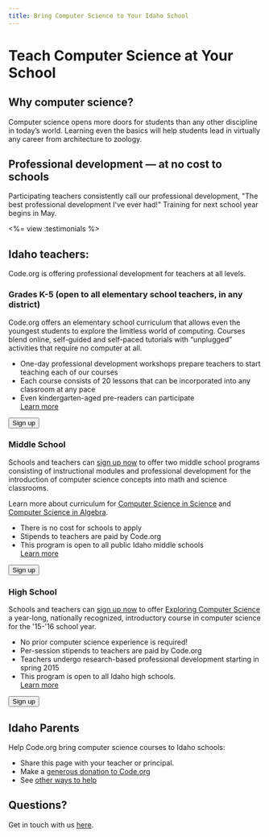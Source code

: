 ```yaml
---
title: Bring Computer Science to Your Idaho School
---
```


# Teach Computer Science at Your School

## Why computer science?

Computer science opens more doors for students than any other discipline in today’s world. Learning even the basics will help students lead in virtually any career  from architecture to zoology.

## Professional development — at no cost to schools

Participating teachers consistently call our professional development, "The best professional development I've ever had!" Training for next school year begins in May.

<%= view :testimonials %>

## Idaho teachers:

Code.org is offering professional development for teachers at all levels.

### Grades K-5 (open to all elementary school teachers, in any district)

Code.org offers an elementary school curriculum that allows even the youngest students to explore the limitless world of computing. Courses blend online, self-guided and self-paced tutorials with “unplugged” activities that require no computer at all.

- One-day professional development workshops prepare teachers to start teaching each of our courses
- Each course consists of 20 lessons that can be incorporated into any classroom at any pace
- Even kindergarten-aged pre-readers can participate<br />
[Learn more](/k5)

[<button>Sign up</button>](/professional-development-workshops)

### Middle School

Schools and teachers can [sign up now](http://tinyurl.com/IdahoCS) to offer two middle school programs consisting of instructional modules and professional development for the introduction of computer science concepts into math and science classrooms.

Learn more about curriculum for [Computer Science in Science](/curriculum/science) and [Computer Science in Algebra](/curriculum/msm).

- There is no cost for schools to apply
- Stipends to teachers are paid by Code.org
- This program is open to all public Idaho middle schools<br />
[Learn more](/educate/professional-development)

[<button>Sign up</button>](http://tinyurl.com/IdahoCS)

### High School

Schools and teachers can [sign up now](http://tinyurl.com/IdahoCS) to offer [Exploring Computer Science](http://exploringcs.org/curriculum) a year-long, nationally recognized, introductory course in computer science for the '15-'16 school year.

- No prior computer science experience is required!
- Per-session stipends to teachers are paid by Code.org
- Teachers undergo research-based professional development starting in spring 2015
- This program is open to all Idaho high schools.<br />
[Learn more](/educate/professional-development)

[<button>Sign up</button>](http://tinyurl.com/IdahoCS)

## Idaho Parents

Help Code.org bring computer science courses to Idaho schools:

* Share this page with your teacher or principal.
* Make a [generous donation to Code.org](/donate)
* See [other ways to help](/help)


## Questions? 

Get in touch with us [here](http://support.code.org/).

